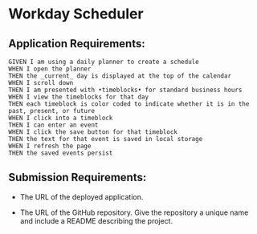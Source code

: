# Workday Scheduler

## Application Requirements:
```
GIVEN I am using a daily planner to create a schedule
WHEN I open the planner
THEN the _current_ day is displayed at the top of the calendar
WHEN I scroll down
THEN I am presented with •timeblocks• for standard business hours
WHEN I view the timeblocks for that day
THEN each timeblock is color coded to indicate whether it is in the past, present, or future
WHEN I click into a timeblock
THEN I can enter an event
WHEN I click the save button for that timeblock
THEN the text for that event is saved in local storage
WHEN I refresh the page
THEN the saved events persist
```

## Submission Requirements:

* The URL of the deployed application.

* The URL of the GitHub repository. Give the repository a unique name and include a README describing the project.